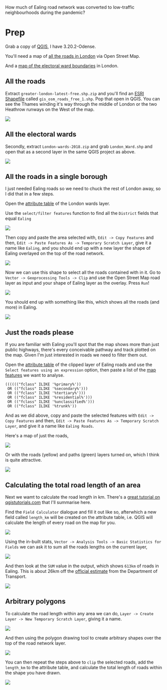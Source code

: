 How much of Ealing road network was converted to low-traffic neighbourhoods during the pandemic?

# Prep

Grab a copy of [QGIS](https://qgis.org/en/site/), I have 3.20.2-Odense.

You'll need a map of [all the roads in London](https://download.geofabrik.de/europe/great-britain/england/greater-london.html) via Open Street Map.

And a [map of the electoral ward boundaries](https://data.london.gov.uk/dataset/statistical-gis-boundary-files-london) in London.

## All the roads

Extract `greater-london-latest-free.shp.zip` and you'll find an [ESRI Shapefile](https://en.wikipedia.org/wiki/Shapefile) called `gis_osm_roads_free_1.shp`. Pop that open in QGIS. You can see the Thames winding it's way through the middle of London or the two Heathrow runways on the West of the map.

<img src="images/1-all-the-roads.png">

## All the electoral wards

Secondly, extract `London-wards-2018.zip` and grab `London_Ward.shp` and open that as a second layer in the same QGIS project as above.

<img src="images/2-all-the-wards.png">

## All the roads in a single borough

I just needed Ealing roads so we need to chuck the rest of London away, so I did that in a few steps.

Open the [attribute table](https://docs.qgis.org/2.18/en/docs/user_manual/working_with_vector/attribute_table.html#introducing-the-attribute-table-interface) of the London wards layer. 

Use the `select/filter features` function to find all the `District` fields that equal `Ealing`

<img src="images/3-district.png" />

Then copy and paste the area selected with, `Edit -> Copy Features` and then, `Edit -> Paste Features As -> Temporary Scratch Layer`, give it a name like `Ealing`, and you should end up with a new layer the shape of Ealing overlayed on the top of the road network.

<img src="images/5-roads-and-wards.png" />

Now we can use this shape to select all the roads contained with in it. Go to `Vector -> Geoprocessing Tools -> Clip` and use the Open Street Map road layer as input and your shape of Ealing layer as the overlay. Press `Run`!

<img src="images/6-clip-ealing.png" />

You should end up with something like this, which shows all the roads (and more) in Ealing.

<img src="images/7-roads-in-a-district.png" />

## Just the roads please

If you are familiar with Ealing you'll spot that the map shows more than just public highways, there's every conceivable pathway and track plotted on the map. Given I'm just interested in roads we need to filter them out.

Open the [attribute table](https://docs.qgis.org/2.18/en/docs/user_manual/working_with_vector/attribute_table.html#introducing-the-attribute-table-interface) of the clipped layer of Ealing roads and use the `Select features using an expression` option, then paste a list of the [map features](https://wiki.openstreetmap.org/wiki/Key:highway#Roads) we want to analyse.

```
(((((("fclass" ILIKE '%primary%'))
 OR (("fclass" ILIKE '%secondary%')))
 OR (("fclass" ILIKE '%tertiary%')))
 OR (("fclass" ILIKE '%residential%')))
 OR (("fclass" ILIKE '%unclassified%')))
 OR (("fclass" ILIKE '%trunk%'))
```

And as we did above, copy and paste the selected features with `Edit -> Copy Features` and then, `Edit -> Paste Features As -> Temporary Scratch Layer`, and give it a name like `Ealing Roads`.

Here's a map of just the roads,

<img src="images/10-just-the-roads.png"/>

Or with the roads (yellow) and paths (green) layers turned on, which I think is quite attractive.

<img src="images/11-roads-and-paths.png"/>

## Calculating the total road length of an area

Next we wamt to calculate the road length in km. There's a [great tutorial on qgistutorials.com](https://www.qgistutorials.com/en/docs/calculating_line_lengths.html) that I'll summarise here.

Find the `Field Calculator` dialogue and fill it out like so, afterwhich a new field called `length_km` will be created on the attribute table, i.e. QGIS will calculate the length of every road on the map for you.

<img src="images/12-virtual-field-km.png"/>

Using the in-built stats, `Vector -> Analysis Tools -> Basic Statistics for Fields` we can ask it to sum all the roads lengths on the current layer,

<img src="images/13-district-stats-query.png"/>

And then look at the `SUM` value in the output, which shows `613km` of roads in Ealing. This is about 26km off the [official estimate](https://www.gov.uk/government/statistical-data-sets/road-length-statistics-rdl) from the Department of Transport. 

<img src="images/13-district-stats.png"/>

## Arbitrary polygons

To calculate the road length within any area we can do, `Layer -> Create Layer -> New Temporary Scratch Layer`, giving it a name.

<img src="images/14-scratch-polygon.png"/>

And then using the polygon drawing tool to create arbitrary shapes over the top of the road network layer.

<img src="images/17-polygon.png"/>

You can then repeat the steps above to `clip` the selected roads, add the `length_km` to the attribute table, and calculate the total length of roads within the shape you have drawn.

<img src="images/18-polygon.png"/>



